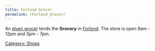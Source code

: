 ```yaml
---
title: Forlond Grocer
permalink: /Forlond_Grocer/
---
```


An [elven grocer](elven_grocer "wikilink") tends the **Grocery** in
[Forlond](Forlond "wikilink"). The store is open 9am - 12pm and 3pm -
7pm.

[Category: Shops](Category:_Shops "wikilink")